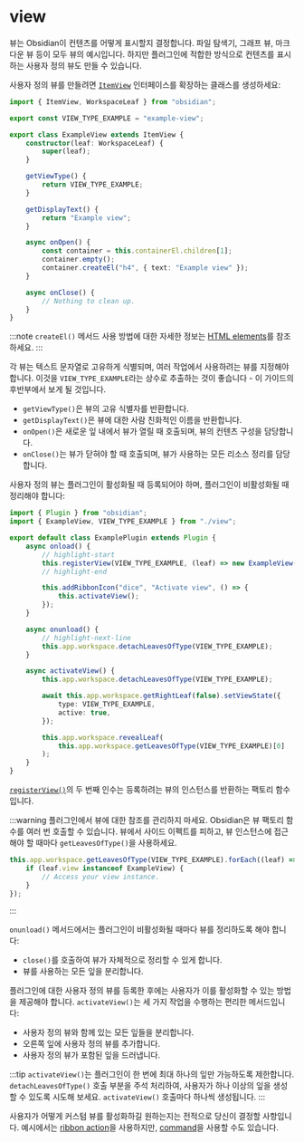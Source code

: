 # view

뷰는 Obsidian이 컨텐츠를 어떻게 표시할지 결정합니다. 파일 탐색기, 그래프 뷰, 마크다운 뷰 등이 모두 뷰의 예시입니다. 하지만 플러그인에 적합한 방식으로 컨텐츠를 표시하는 사용자 정의 뷰도 만들 수 있습니다.

사용자 정의 뷰를 만들려면 [`ItemView`](../reference/typescript/classes/ItemView.md) 인터페이스를 확장하는 클래스를 생성하세요:

```ts title="view.ts"
import { ItemView, WorkspaceLeaf } from "obsidian";

export const VIEW_TYPE_EXAMPLE = "example-view";

export class ExampleView extends ItemView {
    constructor(leaf: WorkspaceLeaf) {
        super(leaf);
    }

    getViewType() {
        return VIEW_TYPE_EXAMPLE;
    }

    getDisplayText() {
        return "Example view";
    }

    async onOpen() {
        const container = this.containerEl.children[1];
        container.empty();
        container.createEl("h4", { text: "Example view" });
    }

    async onClose() {
        // Nothing to clean up.
    }
}
```

:::note
`createEl()` 메서드 사용 방법에 대한 자세한 정보는 [HTML elements](html-elements.md)를 참조하세요.
:::

각 뷰는 텍스트 문자열로 고유하게 식별되며, 여러 작업에서 사용하려는 뷰를 지정해야 합니다. 이것을 `VIEW_TYPE_EXAMPLE`라는 상수로 추출하는 것이 좋습니다 - 이 가이드의 후반부에서 보게 될 것입니다.

-   `getViewType()`은 뷰의 고유 식별자를 반환합니다.
-   `getDisplayText()`은 뷰에 대한 사람 친화적인 이름을 반환합니다.
-   `onOpen()`은 새로운 잎 내에서 뷰가 열릴 때 호출되며, 뷰의 컨텐츠 구성을 담당합니다.
-   `onClose()`는 뷰가 닫혀야 할 때 호출되며, 뷰가 사용하는 모든 리소스 정리를 담당합니다.

사용자 정의 뷰는 플러그인이 활성화될 때 등록되어야 하며, 플러그인이 비활성화될 때 정리해야 합니다:

```ts title="main.ts"
import { Plugin } from "obsidian";
import { ExampleView, VIEW_TYPE_EXAMPLE } from "./view";

export default class ExamplePlugin extends Plugin {
    async onload() {
        // highlight-start
        this.registerView(VIEW_TYPE_EXAMPLE, (leaf) => new ExampleView(leaf));
        // highlight-end

        this.addRibbonIcon("dice", "Activate view", () => {
            this.activateView();
        });
    }

    async onunload() {
        // highlight-next-line
        this.app.workspace.detachLeavesOfType(VIEW_TYPE_EXAMPLE);
    }

    async activateView() {
        this.app.workspace.detachLeavesOfType(VIEW_TYPE_EXAMPLE);

        await this.app.workspace.getRightLeaf(false).setViewState({
            type: VIEW_TYPE_EXAMPLE,
            active: true,
        });

        this.app.workspace.revealLeaf(
            this.app.workspace.getLeavesOfType(VIEW_TYPE_EXAMPLE)[0]
        );
    }
}
```

[`registerView()`](../reference/typescript/classes/Plugin_2.md#registerview)의 두 번째 인수는 등록하려는 뷰의 인스턴스를 반환하는 팩토리 함수입니다.

:::warning
플러그인에서 뷰에 대한 참조를 관리하지 마세요. Obsidian은 뷰 팩토리 함수를 여러 번 호출할 수 있습니다. 뷰에서 사이드 이펙트를 피하고, 뷰 인스턴스에 접근해야 할 때마다 `getLeavesOfType()`을 사용하세요.

```ts
this.app.workspace.getLeavesOfType(VIEW_TYPE_EXAMPLE).forEach((leaf) => {
    if (leaf.view instanceof ExampleView) {
        // Access your view instance.
    }
});
```

:::

`onunload()` 메서드에서는 플러그인이 비활성화될 때마다 뷰를 정리하도록 해야 합니다:

-   `close()`를 호출하여 뷰가 자체적으로 정리할 수 있게 합니다.
-   뷰를 사용하는 모든 잎을 분리합니다.

플러그인에 대한 사용자 정의 뷰를 등록한 후에는 사용자가 이를 활성화할 수 있는 방법을 제공해야 합니다. `activateView()`는 세 가지 작업을 수행하는 편리한 메서드입니다:

-   사용자 정의 뷰와 함께 있는 모든 잎들을 분리합니다.
-   오른쪽 잎에 사용자 정의 뷰를 추가합니다.
-   사용자 정의 뷰가 포함된 잎을 드러냅니다.

:::tip
`activateView()`는 플러그인이 한 번에 최대 하나의 잎만 가능하도록 제한합니다. `detachLeavesOfType()` 호출 부분을 주석 처리하여, 사용자가 하나 이상의 잎을 생성할 수 있도록 시도해 보세요. `activateView()` 호출마다 하나씩 생성됩니다.
:::

사용자가 어떻게 커스텀 뷰를 활성화하길 원하는지는 전적으로 당신이 결정할 사항입니다. 예시에서는 [ribbon action](./ribbon-actions.md)을 사용하지만, [command](./commands.md)을 사용할 수도 있습니다.
